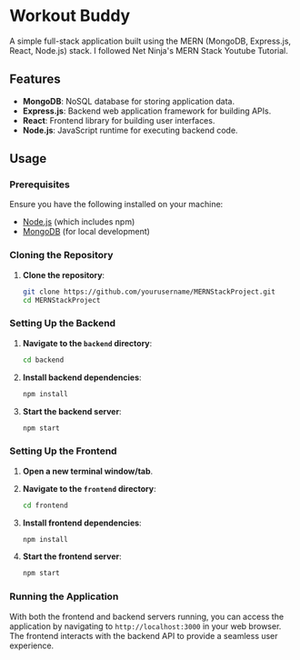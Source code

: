 # Workout Buddy

A simple full-stack application built using the MERN (MongoDB, Express.js, React, Node.js) stack. I followed Net Ninja's MERN Stack Youtube Tutorial.
## Features

- **MongoDB**: NoSQL database for storing application data.
- **Express.js**: Backend web application framework for building APIs.
- **React**: Frontend library for building user interfaces.
- **Node.js**: JavaScript runtime for executing backend code.

## Usage

### Prerequisites

Ensure you have the following installed on your machine:
- [Node.js](https://nodejs.org/) (which includes npm)
- [MongoDB](https://www.mongodb.com/try/download/community) (for local development)

### Cloning the Repository

1. **Clone the repository**:
    ```sh
    git clone https://github.com/yourusername/MERNStackProject.git
    cd MERNStackProject
    ```

### Setting Up the Backend

1. **Navigate to the `backend` directory**:
    ```sh
    cd backend
    ```

2. **Install backend dependencies**:
    ```sh
    npm install
    ```

3. **Start the backend server**:
    ```sh
    npm start
    ```

### Setting Up the Frontend

1. **Open a new terminal window/tab**.

2. **Navigate to the `frontend` directory**:
    ```sh
    cd frontend
    ```

3. **Install frontend dependencies**:
    ```sh
    npm install
    ```

4. **Start the frontend server**:
    ```sh
    npm start
    ```

### Running the Application

With both the frontend and backend servers running, you can access the application by navigating to `http://localhost:3000` in your web browser. The frontend interacts with the backend API to provide a seamless user experience.

